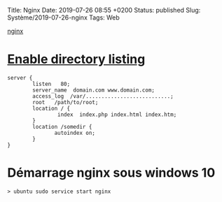 Title: Nginx
Date: 2019-07-26 08:55 +0200
Status: published
Slug: Système/2019-07-26-nginx
Tags: Web

[nginx](https://nginx.org/en/)

# [Enable directory listing](https://nginxlibrary.com/enable-directory-listing/)

    server {
            listen   80;
            server_name  domain.com www.domain.com;
            access_log  /var/...........................;
            root   /path/to/root;
            location / {
                    index  index.php index.html index.htm;
            }
            location /somedir {
                   autoindex on;
            }
    }

# Démarrage nginx sous windows 10

    > ubuntu sudo service start nginx

